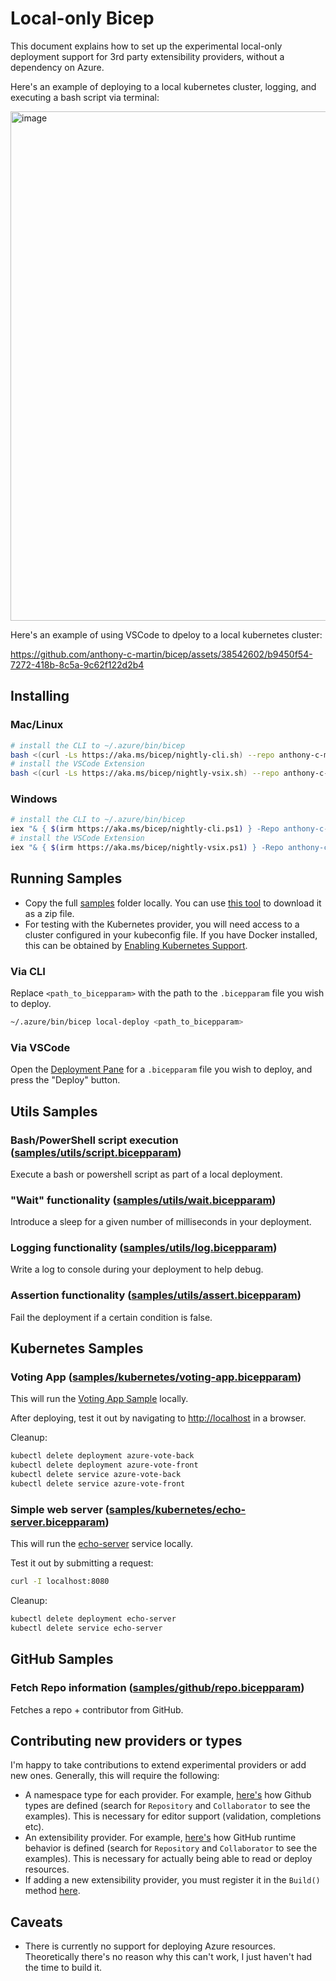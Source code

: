 # Local-only Bicep
This document explains how to set up the experimental local-only deployment support for 3rd party extensibility providers, without a dependency on Azure.

Here's an example of deploying to a local kubernetes cluster, logging, and executing a bash script via terminal:

<img width="815" alt="image" src="https://github.com/anthony-c-martin/bicep/assets/38542602/7e0c353f-7d9b-4fd0-9468-bf877680a3e0">

Here's an example of using VSCode to dpeloy to a local kubernetes cluster:

https://github.com/anthony-c-martin/bicep/assets/38542602/b9450f54-7272-418b-8c5a-9c62f122d2b4

## Installing
### Mac/Linux
```sh
# install the CLI to ~/.azure/bin/bicep
bash <(curl -Ls https://aka.ms/bicep/nightly-cli.sh) --repo anthony-c-martin/bicep
# install the VSCode Extension
bash <(curl -Ls https://aka.ms/bicep/nightly-vsix.sh) --repo anthony-c-martin/bicep
```

### Windows
```sh
# install the CLI to ~/.azure/bin/bicep
iex "& { $(irm https://aka.ms/bicep/nightly-cli.ps1) } -Repo anthony-c-martin/bicep"
# install the VSCode Extension
iex "& { $(irm https://aka.ms/bicep/nightly-vsix.ps1) } -Repo anthony-c-martin/bicep"
```

## Running Samples
* Copy the full [samples](../src/Bicep.LocalDeploy/samples) folder locally. You can use [this tool](https://download-directory.github.io/?url=https%3A%2F%2Fgithub.com%2Fanthony-c-martin%2Fbicep%2Ftree%2Fmain%2Fsrc%2FBicep.LocalDeploy%2Fsamples) to download it as a zip file.
* For testing with the Kubernetes provider, you will need access to a cluster configured in your kubeconfig file. If you have Docker installed, this can be obtained by [Enabling Kubernetes Support](https://docs.docker.com/desktop/kubernetes/).

### Via CLI
Replace `<path_to_bicepparam>` with the path to the `.bicepparam` file you wish to deploy.
```sh
~/.azure/bin/bicep local-deploy <path_to_bicepparam>
```

### Via VSCode
Open the [Deployment Pane](./deploy-ui.md) for a `.bicepparam` file you wish to deploy, and press the "Deploy" button.

## Utils Samples
### Bash/PowerShell script execution ([samples/utils/script.bicepparam](../src/Bicep.LocalDeploy/samples/utils/script.bicepparam))
Execute a bash or powershell script as part of a local deployment.

### "Wait" functionality ([samples/utils/wait.bicepparam](../src/Bicep.LocalDeploy/samples/utils/wait.bicepparam))
Introduce a sleep for a given number of milliseconds in your deployment.

### Logging functionality ([samples/utils/log.bicepparam](../src/Bicep.LocalDeploy/samples/utils/log.bicepparam))
Write a log to console during your deployment to help debug.

### Assertion functionality ([samples/utils/assert.bicepparam](../src/Bicep.LocalDeploy/samples/utils/assert.bicepparam))
Fail the deployment if a certain condition is false.

## Kubernetes Samples
### Voting App ([samples/kubernetes/voting-app.bicepparam](../src/Bicep.LocalDeploy/samples/kubernetes/voting-app.bicepparam))

This will run the [Voting App Sample](https://github.com/Azure-Samples/azure-voting-app-redis) locally.

After deploying, test it out by navigating to [http://localhost](http://localhost) in a browser.

Cleanup:
```sh
kubectl delete deployment azure-vote-back
kubectl delete deployment azure-vote-front
kubectl delete service azure-vote-back
kubectl delete service azure-vote-front
```

### Simple web server ([samples/kubernetes/echo-server.bicepparam](../src/Bicep.LocalDeploy/samples/kubernetes/echo-server.bicepparam))

This will run the [echo-server](https://ealenn.github.io/Echo-Server/) service locally.

Test it out by submitting a request:
```sh
curl -I localhost:8080
```

Cleanup:
```sh
kubectl delete deployment echo-server 
kubectl delete service echo-server
```

## GitHub Samples
### Fetch Repo information ([samples/github/repo.bicepparam](../src/Bicep.LocalDeploy/samples/github/repo.bicepparam))

Fetches a repo + contributor from GitHub.

## Contributing new providers or types
I'm happy to take contributions to extend experimental providers or add new ones. Generally, this will require the following:
* A namespace type for each provider. For example, [here's](../src/Bicep.LocalDeploy/Namespaces/GithubNamespaceType.cs) how Github types are defined (search for `Repository` and `Collaborator` to see the examples). This is necessary for editor support (validation, completions etc).
* An extensibility provider. For example, [here's](../src/Bicep.LocalDeploy/Extensibility/GithubExtensibilityProvider.cs) how GitHub runtime behavior is defined (search for `Repository` and `Collaborator` to see the examples). This is necessary for actually being able to read or deploy resources.
* If adding a new extensibility provider, you must register it in the `Build()` method [here](../src/Bicep.LocalDeploy/Extensibility/LocalExtensibilityHandler.cs).

## Caveats
* There is currently no support for deploying Azure resources. Theoretically there's no reason why this can't work, I just haven't had the time to build it.
